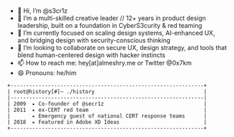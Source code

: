 - 👋 Hi, I’m @s3cr1z  
- 👀 I’m a multi-skilled creative leader // 12+ years in product design leadership, built on a foundation in CyberS3curity & red teaming  
- 🌱 I’m currently focused on scaling design systems, AI-enhanced UX, and bridging design with security-conscious thinking  
- 💞️ I’m looking to collaborate on secure UX, design strategy, and tools that blend human-centered design with hacker instincts  
- 📫 How to reach me: hey[at]almeshry.me or Twitter @0x7km  
- 😄 Pronouns: he/him  

```
+--------------------------------------------------------------+
| root@history[#]~ ./history                                   |
|--------------------------------------------------------------|
| 2009  ▸ Co-founder of @secr1z                                |
| 2011  ▸ ex-CERT red team                                     |
|       ▸ Emergency guest of national CERT response teams      |
| 2018  ▸ Featured in Adobe XD Ideas                           |
+--------------------------------------------------------------+
```


<!---
s3cr1z/s3cr1z is a ✨ special ✨ repository because its `README.md` (this file) appears on your GitHub profile.
You can click the Preview link to take a look at your changes.
--->
